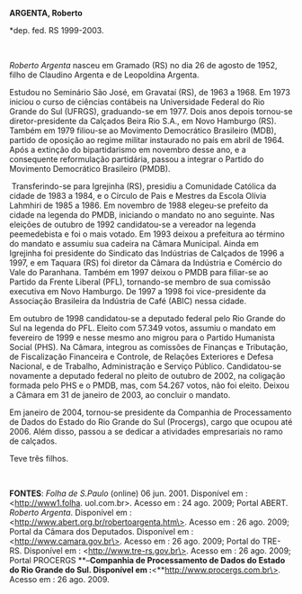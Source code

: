 **ARGENTA, Roberto**

\*dep. fed. RS 1999-2003.

 

*Roberto Argenta* nasceu em Gramado (RS) no dia 26 de agosto de 1952,
filho de Claudino Argenta e de Leopoldina Argenta.

Estudou no Seminário São José, em Gravataí (RS), de 1963 a 1968. Em 1973
iniciou o curso de ciências contábeis na Universidade Federal do Rio
Grande do Sul (UFRGS), graduando-se em 1977. Dois anos depois tornou-se
diretor-presidente da Calçados Beira Rio S.A., em Novo Hamburgo (RS).
Também em 1979 filiou-se ao Movimento Democrático Brasileiro (MDB),
partido de oposição ao regime militar instaurado no país em abril de
1964. Após a extinção do bipartidarismo em novembro desse ano, e a
consequente reformulação partidária, passou a integrar o Partido do
Movimento Democrático Brasileiro (PMDB).

 Transferindo-se para Igrejinha (RS), presidiu a Comunidade Católica da
cidade de 1983 a 1984, e o Círculo de Pais e Mestres da Escola Olívia
Lahmhiri de 1985 a 1986. Em novembro de 1988 elegeu-se prefeito da
cidade na legenda do PMDB, iniciando o mandato no ano seguinte. Nas
eleições de outubro de 1992 candidatou-se a vereador na legenda
peemedebista e foi o mais votado. Em 1993 deixou a prefeitura ao término
do mandato e assumiu sua cadeira na Câmara Municipal. Ainda em Igrejinha
foi presidente do Sindicato das Indústrias de Calçados de 1996 a 1997, e
em Taquara (RS) foi diretor da Câmara da Indústria e Comércio do Vale do
Paranhana. Também em 1997 deixou o PMDB para filiar-se ao Partido da
Frente Liberal (PFL), tornando-se membro de sua comissão executiva em
Novo Hamburgo. De 1997 a 1998 foi vice-presidente da Associação
Brasileira da Indústria de Café (ABIC) nessa cidade.

Em outubro de 1998 candidatou-se a deputado federal pelo Rio Grande do
Sul na legenda do PFL. Eleito com 57.349 votos, assumiu o mandato em
fevereiro de 1999 e nesse mesmo ano migrou para o Partido Humanista
Social (PHS). Na Câmara, integrou as comissões de Finanças e Tributação,
de Fiscalização Financeira e Controle, de Relações Exteriores e Defesa
Nacional, e de Trabalho, Administração e Serviço Público. Candidatou-se
novamente a deputado federal no pleito de outubro de 2002, na coligação
formada pelo PHS e o PMDB, mas, com 54.267 votos, não foi eleito. Deixou
a Câmara em 31 de janeiro de 2003, ao concluir o mandato.

Em janeiro de 2004, tornou-se presidente da Companhia de Processamento
de Dados do Estado do Rio Grande do Sul (Procergs), cargo que ocupou até
2006. Além disso, passou a se dedicar a atividades empresariais no ramo
de calçados.

Teve três filhos.

 

**FONTES**: *Folha de S.Paulo* (online) 06 jun. 2001. Disponível em :
\<http://www1.folha. uol.com.br\>. Acesso em : 24 ago. 2009; Portal
ABERT. *Roberto* *Argenta*. Disponível em :
\<http://www.abert.org.br/robertoargenta.htm\>. Acesso em : 26 ago.
2009; Portal da Câmara dos Deputados. Disponível em :
\<http://www.camara.gov.br\>. Acesso em : 26 ago. 2009; Portal do
TRE-RS. Disponível em : \<http://www.tre-rs.gov.br\>. Acesso em : 26
ago. 2009; Portal PROCERGS **–**Companhia de Processamento de Dados do
Estado do Rio Grande do Sul. Disponível em
:**\<**http://www.procergs.com.br\>. Acesso em : 26 ago. 2009.

